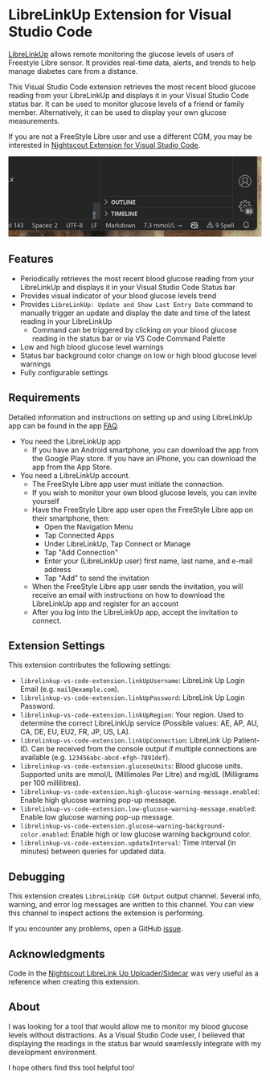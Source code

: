 # LibreLinkUp Extension for Visual Studio Code

[LibreLinkUp](https://www.librelinkup.com/) allows remote monitoring the glucose levels of users of Freestyle Libre sensor. It provides real-time data, alerts, and trends to help manage diabetes care from a distance.

This Visual Studio Code extension retrieves the most recent blood glucose reading from your LibreLinkUp and displays it in your Visual Studio Code status bar. It can be used to monitor glucose levels of a friend or family member. Alternatively, it can be used to display your own glucose measurements.

If you are not a FreeStyle Libre user and use a different CGM, you may be interested in [Nightscout Extension for Visual Studio Code](https://github.com/borkod/vs-code-nightscout-status-bar/tree/main).

![LibreLinkUp Extension for Visual Studio Code](https://raw.githubusercontent.com/borkod/librelinkup-vs-code-extension/refs/heads/main/images/librelinkup-vs-code.gif)

## Features

- Periodically retrieves the most recent blood glucose reading from your LibreLinkUp and displays it in your Visual Studio Code Status bar
- Provides visual indicator of your blood glucose levels trend
- Provides `LibreLinkUp: Update and Show Last Entry Date` command to manually trigger an update and display the date and time of the latest reading in your LibreLinkUp
  - Command can be triggered by clicking on your blood glucose reading in the status bar or via VS Code Command Palette
- Low and high blood glucose level warnings
- Status bar background color change on low or high blood glucose level warnings
- Fully configurable settings

## Requirements

Detailed information and instructions on setting up and using LibreLinkUp app can be found in the app [FAQ](https://www.librelinkup.com/faqs).

- You need the LibreLinkUp app
  - If you have an Android smartphone, you can download the app from the Google Play store.  If you have an iPhone, you can download the app from the App Store.
- You need a LibreLinkUp account.
  - The FreeStyle Libre app user must initiate the connection.
  - If you wish to monitor your own blood glucose levels, you can invite yourself
  - Have the FreeStyle Libre app user open the FreeStyle Libre app on their smartphone, then:
    - Open the Navigation Menu
    - Tap Connected Apps
    - Under LibreLinkUp, Tap Connect or Manage
    - Tap "Add Connection"
    - Enter your (LibreLinkUp user) first name, last name, and e-mail address
    - Tap "Add" to send the invitation
  - When the FreeStyle Libre app user sends the invitation, you will receive an email with instructions on how to download the LibreLinkUp app and register for an account
  - After you log into the LibreLinkUp app, accept the invitation to connect.

## Extension Settings

This extension contributes the following settings:

- `librelinkup-vs-code-extension.linkUpUsername`: LibreLink Up Login Email (e.g. `mail@example.com`).
- `librelinkup-vs-code-extension.linkUpPassword`: LibreLink Up Login Password.
- `librelinkup-vs-code-extension.linkUpRegion`: Your region. Used to determine the correct LibreLinkUp service (Possible values: AE, AP, AU, CA, DE, EU, EU2, FR, JP, US, LA).
- `librelinkup-vs-code-extension.linkUpConnection`: LibreLink Up Patient-ID. Can be received from the console output if multiple connections are available (e.g. `123456abc-abcd-efgh-7891def`).
- `librelinkup-vs-code-extension.glucoseUnits`: Blood glucose units. Supported units are mmol/L (Millimoles Per Litre) and mg/dL (Milligrams per 100 millilitres).
- `librelinkup-vs-code-extension.high-glucose-warning-message.enabled`: Enable high glucose warning pop-up message.
- `librelinkup-vs-code-extension.low-glucose-warning-message.enabled`: Enable low glucose warning pop-up message.
- `librelinkup-vs-code-extension.glucose-warning-background-color.enabled`: Enable high or low glucose warning background color.
- `librelinkup-vs-code-extension.updateInterval`: Time interval (in minutes) between queries for updated data.

## Debugging

This extension creates `LibreLinkUp CGM Output` output channel. Several info, warning, and error log messages are written to this channel. You can view this channel to inspect actions the extension is performing.

If you encounter any problems, open a GitHub [issue](https://github.com/borkod/librelinkup-vs-code-extension/issues).

## Acknowledgments

Code in the [Nightscout LibreLink Up Uploader/Sidecar](librelinkup-vs-code) was very useful as a reference when creating this extension.

## About

I was looking for a tool that would allow me to monitor my blood glucose levels without distractions. As a Visual Studio Code user, I believed that displaying the readings in the status bar would seamlessly integrate with my development environment.

I hope others find this tool helpful too!